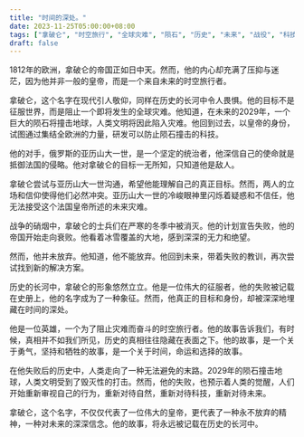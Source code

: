```yaml
---
title: "时间的深处。"
date: 2023-11-25T05:00:00+08:00
tags: ["拿破仑", "时空旅行", "全球灾难", "陨石", "历史", "未来", "战役", "科技救赎", "英雄主义", "勇气", "ChatGPT"]
draft: false
--- 
```


1812年的欧洲，拿破仑的帝国正如日中天。然而，他的内心却充满了压抑与迷茫，因为他并非一般的皇帝，而是一个来自未来的时空旅行者。

拿破仑，这个名字在现代引人敬仰，同样在历史的长河中令人畏惧。他的目标不是征服世界，而是阻止一个即将发生的全球灾难。他知道，在未来的2029年，一个巨大的陨石将撞击地球，人类文明将因此陷入灾难。他回到过去，以皇帝的身份，试图通过集结全欧洲的力量，研发可以防止陨石撞击的科技。

他的对手，俄罗斯的亚历山大一世，是一个坚定的统治者，他深信自己的使命就是抵御法国的侵略。他对拿破仑的目标一无所知，只知道他是敌人。

拿破仑尝试与亚历山大一世沟通，希望他能理解自己的真正目标。然而，两人的立场和信仰使得他们必然冲突。亚历山大一世的冷峻眼神里闪烁着疑惑和不信任，他无法接受这个法国皇帝所述的未来灾难。

战争的硝烟中，拿破仑的士兵们在严寒的冬季中被消灭。他的计划宣告失败，他的帝国开始走向衰败。他看着冰雪覆盖的大地，感到深深的无力和绝望。

然而，他并未放弃。他知道，他不能放弃。他回到未来，带着失败的教训，再次尝试找到新的解决方案。

历史的长河中，拿破仑的形象悠然立立。他是一位伟大的征服者，他的失败被记载在史册上，他的名字成为了一种象征。然而，他真正的目标和身份，却被深深地埋藏在时间的深处。

他是一位英雄，一个为了阻止灾难而奋斗的时空旅行者。他的故事告诉我们，有时候，真相并不如我们所见，历史的真相往往隐藏在表面之下。他的故事，是一个关于勇气，坚持和牺牲的故事，是一个关于时间，命运和选择的故事。

在他失败后的历史中，人类走向了一种无法避免的末路。2029年的陨石撞击地球，人类文明受到了毁灭性的打击。然而，他的失败，也预示着人类的觉醒，人们开始重新审视自己的行为，重新对待自然，重新对待科技，重新对待未来。

拿破仑，这个名字，不仅仅代表了一位伟大的皇帝，更代表了一种永不放弃的精神，一种对未来的深深信念。他的故事，将永远被记载在历史的长河中。